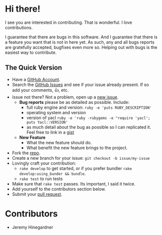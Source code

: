 # Hi there!

I see you are interested in contributing. That is wonderful. I love
contributions.

I guarantee that there are bugs in this software. And I guarantee that there is
a feature you want that is not in here yet. As such, any and all bugs reports
are gratefully accepted, bugfixes even more so. Helping out with bugs is the
easiest way to contribute.


## The Quick Version

* Have a [GitHub Account][].
* Search the [GitHub Issues][] and see if your issue already present. If so
  add your comments, :thumbsup:, etc.
* Issue not there? Not a problem, open up a [new issue][].
    * **Bug reports** please be as detailed as possible. Include:
        * full ruby engine and version: `ruby -e 'puts RUBY_DESCRIPTION'`
        * operating system and version
        * version of yacl `ruby -e 'ruby -rubygems -e "require 'yacl'; puts Yacl::VERSION'`
        * as much detail about the bug as possible so I can replicated it. Feel free
          to link in a [gist][]
    * **New Feature**
        * What the new feature should do.
        * What benefit the new feature brings to the project.
* Fork the [repo][].
* Create a new branch for your issue: `git checkout -b issue/my-issue`
* Lovingly craft your contribution:
    * `rake develop` to get started, or if you prefer bundler `rake develop:using_bunder && bundle`.
    * `rake test` to run tests
* Make sure that `rake test` passes. Its important, I said it twice.
* Add yourself to the contributors section below.
* Submit your [pull request][].

# Contributors

* Jeremy Hinegardner

[GitHub Account]: https://github.com/signup/free "GitHub Signup"
[GitHub Issues]:  https://github.com/copiousfreetime/yacl/issues "Yacl Issues"
[new issue]:      https://github.com/copiousfreetime/yacl/issues/new "New Yacl Issue"
[gist]:           https://gist.github.com/ "New Gist"
[repo]:           https://github.com/copiousfreetime/yacl "Yacl Repo"
[pull request]:   https://help.github.com/articles/using-pull-requests "Using Pull Requests"
